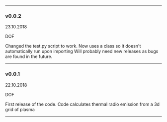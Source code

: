 ---------------------------------------

### v0.0.2 
23.10.2018

DOF

Changed the test.py script to work. 
Now uses a class so it doesn't automatically run upon importing
Will probably need new releases as bugs are found in the future.

---------------------------------------

### v0.0.1
22.10.2018

DOF

First release of the code.
Code calculates thermal radio emission from a 3d grid of plasma

---------------------------------------

